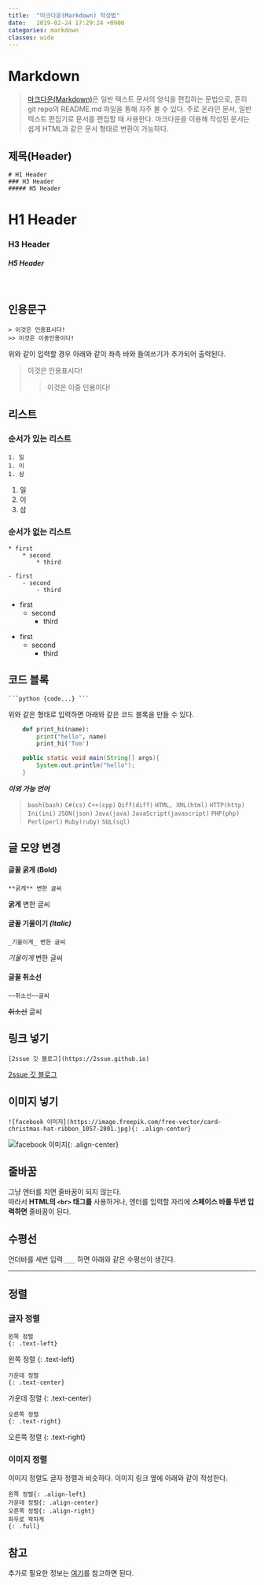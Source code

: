 ```yaml
---
title:  "마크다운(Markdown) 작성법"
date:   2019-02-24 17:29:24 +0900
categories: markdown
classes: wide
---  
```

# Markdown

> [마크다운(Markdown)](https://ko.wikipedia.org/wiki/%EB%A7%88%ED%81%AC%EB%8B%A4%EC%9A%B4)은 일반 텍스트 문서의 양식을 편집하는 문법으로, 흔히 git repo의 README.md 파일을 통해 자주 볼 수 있다. 주로 온라인 문서, 일반 텍스트 편집기로 문서를 편집할 때 사용한다. 마크다운을 이용해 작성된 문서는 쉽게 HTML과 같은 문서 형태로 변환이 가능하다.

## 제목(Header)

```
# H1 Header 
### H3 Header 
##### H5 Header
```

# H1 Header 
### H3 Header 
##### H5 Header

<br>

## 인용문구

```
> 이것은 인용표시다!
>> 이것은 이중인용이다!
```
위와 같이 입력할 경우 아래와 같이 좌측 바와 들여쓰기가 추가되어 출력된다.

> 이것은 인용표시다!
>> 이것은 이중 인용이다!

## 리스트

### 순서가 있는 리스트

```
1. 일
1. 이
1. 삼	
```

1. 일
1. 이
1. 삼

### 순서가 없는 리스트

```
* first
	* second
		* third

- first
	- second
		- third
```

* first
	* second
		* third

- first
	- second
		- third

## 코드 블록

<pre><code>```python {code...} ```</code></pre>
위와 같은 형태로 입력하면 아래와 같은 코드 블록을 만들 수 있다.

```python
	def print_hi(name):
		print("hello", name)
		print_hi('Tom')
```

```java
	public static void main(String[] args){
		System.out.println("hello");
	}
```

_**이외 가능 언어**_
> `bash(bash)` `C#(cs)` `C++(cpp)` `Diff(diff)` `HTML, XML(html)` `HTTP(http)` `Ini(ini)` `JSON(json)` `Java(java)` `JavaScript(javascript)` `PHP(php)` `Perl(perl)` `Ruby(ruby)` `SQL(sql)`


## 글 모양 변경

#### 글꼴 굵게 **(Bold)**

```
**굵게** 변한 글씨
```

**굵게** 변한 글씨

#### 글꼴 기울이기 _(Italic)_

```
_기울이게_ 변한 글씨
```

_기울이게_ 변한 글씨

#### 글꼴 취소선 

```
~~취소선~~글씨
```

~~취소선~~ 글씨

## 링크 넣기

```
[2ssue 깃 블로그](https://2ssue.github.io)
```

[2ssue 깃 블로그](https://2ssue.github.io)

## 이미지 넣기

```
![facebook 이미지](https://image.freepik.com/free-vector/card-christmas-hat-ribbon_1057-2801.jpg){: .align-center}
```

![facebook 이미지](https://image.freepik.com/free-vector/card-christmas-hat-ribbon_1057-2801.jpg){: .align-center}

## 줄바꿈

그냥 엔터를 치면 줄바꿈이 되지 않는다.   
따라서 **HTML의 `<br>` 태그를** 사용하거나, 엔터를 입력할 자리에 **스페이스 바를 두번 입력하면** 줄바꿈이 된다.

## 수평선

언더바를 세번 입력 `___` 하면 아래와 같은 수평선이 생긴다.

___

## 정렬

### 글자 정렬

```
왼쪽 정렬
{: .text-left}
```
왼쪽 정렬
{: .text-left}

```
가운데 정렬
{: .text-center}
```
가운데 정렬
{: .text-center}

```
오른쪽 정렬
{: .text-right}
```
오른쪽 정렬
{: .text-right}

### 이미지 정렬

이미지 정렬도 글자 정렬과 비슷하다. 이미지 링크 옆에 아래와 같이 작성한다.

```
왼쪽 정렬{: .align-left}
가운데 정렬{: .align-center}
오른쪽 정렬{: .align-right}
좌우로 꽉차게
{: .full}
```

## 참고 

추가로 필요한 정보는 [여기](https://mmistakes.github.io/minimal-mistakes/docs/utility-classes/)를 참고하면 된다.